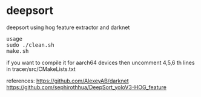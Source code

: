 # deepsort
deepsort using hog feature extractor and darknet
<pre>
usage 
sudo ./clean.sh
make.sh
</pre>
if you want to compile it for aarch64 devices then uncomment 4,5,6 th lines in tracer/src/CMakeLists.txt

references:
https://github.com/AlexeyAB/darknet
https://github.com/sephirothhua/DeepSort_yoloV3-HOG_feature

